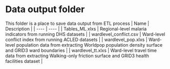 # Data output folder
This folder is a place to save data output from ETL process
| Name | Description |
| ---- | ---- |
| Tables_ML.xlxs | Regional-level malaria indicators from running DHS datasets |
| wardlevel_conflict.csv | Ward-level conflict index from running ACLED datasets |
| wardlevel_pop.xlxs | Ward-level population data from extracting Worldpop population density surface and GRID3 ward boundaries |
| wardlevel_tt.xlxs | Ward-level travel time data from extracting Walking-only friction surface and GRID3 health facilities dataset |
